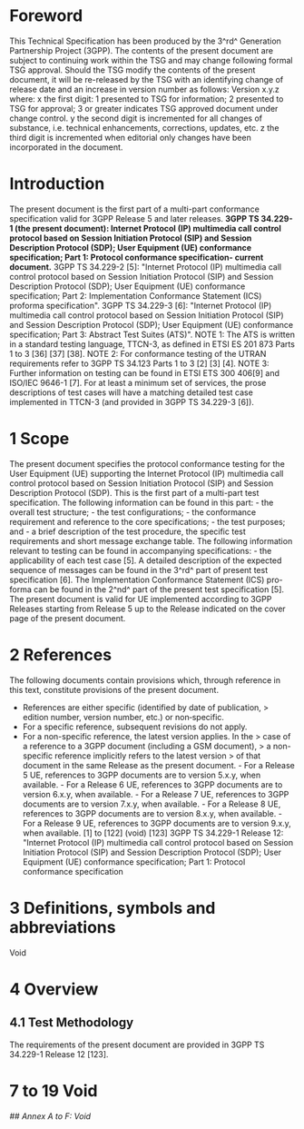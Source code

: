 # Foreword
This Technical Specification has been produced by the 3^rd^ Generation
Partnership Project (3GPP).
The contents of the present document are subject to continuing work within the
TSG and may change following formal TSG approval. Should the TSG modify the
contents of the present document, it will be re-released by the TSG with an
identifying change of release date and an increase in version number as
follows:
Version x.y.z
where:
x the first digit:
1 presented to TSG for information;
2 presented to TSG for approval;
3 or greater indicates TSG approved document under change control.
y the second digit is incremented for all changes of substance, i.e. technical
enhancements, corrections, updates, etc.
z the third digit is incremented when editorial only changes have been
incorporated in the document.
# Introduction
The present document is the first part of a multi-part conformance
specification valid for 3GPP Release 5 and later releases.
**3GPP TS 34.229-1 (the present document): Internet Protocol (IP) multimedia
call control protocol based on Session Initiation Protocol (SIP) and Session
Description Protocol (SDP); User Equipment (UE) conformance specification;
Part 1: Protocol conformance specification- current document.**
3GPP TS 34.229-2 [5]: \"Internet Protocol (IP) multimedia call control
protocol based on Session Initiation Protocol (SIP) and Session Description
Protocol (SDP); User Equipment (UE) conformance specification; Part 2:
Implementation Conformance Statement (ICS) proforma specification\".
3GPP TS 34.229-3 [6]: \"Internet Protocol (IP) multimedia call control
protocol based on Session Initiation Protocol (SIP) and Session Description
Protocol (SDP); User Equipment (UE) conformance specification; Part 3:
Abstract Test Suites (ATS)\".
NOTE 1: The ATS is written in a standard testing language, TTCN-3, as defined
in ETSI ES 201 873 Parts 1 to 3 [36] [37] [38].
NOTE 2: For conformance testing of the UTRAN requirements refer to 3GPP TS
34.123 Parts 1 to 3 [2] [3] [4].
NOTE 3: Further information on testing can be found in ETSI ETS 300 406[9] and
ISO/IEC 9646-1 [7].
For at least a minimum set of services, the prose descriptions of test cases
will have a matching detailed test case implemented in TTCN-3 (and provided in
3GPP TS 34.229-3 [6]).
# 1 Scope
The present document specifies the protocol conformance testing for the User
Equipment (UE) supporting the Internet Protocol (IP) multimedia call control
protocol based on Session Initiation Protocol (SIP) and Session Description
Protocol (SDP).
This is the first part of a multi-part test specification. The following
information can be found in this part:
\- the overall test structure;
\- the test configurations;
\- the conformance requirement and reference to the core specifications;
\- the test purposes; and
\- a brief description of the test procedure, the specific test requirements
and short message exchange table.
The following information relevant to testing can be found in accompanying
specifications:
\- the applicability of each test case [5].
A detailed description of the expected sequence of messages can be found in
the 3^rd^ part of present test specification [6].
The Implementation Conformance Statement (ICS) pro-forma can be found in the
2^nd^ part of the present test specification [5].
The present document is valid for UE implemented according to 3GPP Releases
starting from Release 5 up to the Release indicated on the cover page of the
present document.
# 2 References
The following documents contain provisions which, through reference in this
text, constitute provisions of the present document.
  * References are either specific (identified by date of publication, > edition number, version number, etc.) or non‑specific.
  * For a specific reference, subsequent revisions do not apply.
  * For a non-specific reference, the latest version applies. In the > case of a reference to a 3GPP document (including a GSM document), > a non-specific reference implicitly refers to the latest version > of that document in the same Release as the present document.
\- For a Release 5 UE, references to 3GPP documents are to version 5.x.y, when
available.
\- For a Release 6 UE, references to 3GPP documents are to version 6.x.y, when
available.
\- For a Release 7 UE, references to 3GPP documents are to version 7.x.y, when
available.
\- For a Release 8 UE, references to 3GPP documents are to version 8.x.y, when
available.
\- For a Release 9 UE, references to 3GPP documents are to version 9.x.y, when
available.
[1] to [122] (void)
[123] 3GPP TS 34.229-1 Release 12: \"Internet Protocol (IP) multimedia call
control protocol based on Session Initiation Protocol (SIP) and Session
Description Protocol (SDP); User Equipment (UE) conformance specification;
Part 1: Protocol conformance specification
# 3 Definitions, symbols and abbreviations
Void
# 4 Overview
## 4.1 Test Methodology
The requirements of the present document are provided in 3GPP TS 34.229-1
Release 12 [123].
# 7 to 19 Void
###### ## Annex A to F: Void
#
